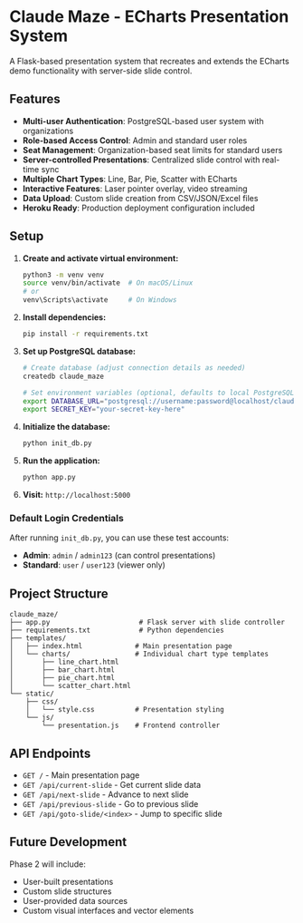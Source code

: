# Claude Maze - ECharts Presentation System

A Flask-based presentation system that recreates and extends the ECharts demo functionality with server-side slide control.

## Features

- **Multi-user Authentication**: PostgreSQL-based user system with organizations
- **Role-based Access Control**: Admin and standard user roles
- **Seat Management**: Organization-based seat limits for standard users
- **Server-controlled Presentations**: Centralized slide control with real-time sync
- **Multiple Chart Types**: Line, Bar, Pie, Scatter with ECharts
- **Interactive Features**: Laser pointer overlay, video streaming
- **Data Upload**: Custom slide creation from CSV/JSON/Excel files
- **Heroku Ready**: Production deployment configuration included

## Setup

1. **Create and activate virtual environment:**
   ```bash
   python3 -m venv venv
   source venv/bin/activate  # On macOS/Linux
   # or
   venv\Scripts\activate     # On Windows
   ```

2. **Install dependencies:**
   ```bash
   pip install -r requirements.txt
   ```

3. **Set up PostgreSQL database:**
   ```bash
   # Create database (adjust connection details as needed)
   createdb claude_maze

   # Set environment variables (optional, defaults to local PostgreSQL)
   export DATABASE_URL="postgresql://username:password@localhost/claude_maze"
   export SECRET_KEY="your-secret-key-here"
   ```

4. **Initialize the database:**
   ```bash
   python init_db.py
   ```

5. **Run the application:**
   ```bash
   python app.py
   ```

6. **Visit:** `http://localhost:5000`

### Default Login Credentials

After running `init_db.py`, you can use these test accounts:

- **Admin**: `admin` / `admin123` (can control presentations)
- **Standard**: `user` / `user123` (viewer only)

## Project Structure

```
claude_maze/
├── app.py                      # Flask server with slide controller
├── requirements.txt            # Python dependencies
├── templates/
│   ├── index.html             # Main presentation page
│   └── charts/                # Individual chart type templates
│       ├── line_chart.html
│       ├── bar_chart.html
│       ├── pie_chart.html
│       └── scatter_chart.html
└── static/
    ├── css/
    │   └── style.css          # Presentation styling
    └── js/
        └── presentation.js    # Frontend controller
```

## API Endpoints

- `GET /` - Main presentation page
- `GET /api/current-slide` - Get current slide data
- `GET /api/next-slide` - Advance to next slide
- `GET /api/previous-slide` - Go to previous slide
- `GET /api/goto-slide/<index>` - Jump to specific slide

## Future Development

Phase 2 will include:
- User-built presentations
- Custom slide structures
- User-provided data sources
- Custom visual interfaces and vector elements